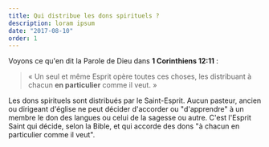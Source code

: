 ```yaml
---
title: Qui distribue les dons spirituels ?
description: loram ipsum
date: "2017-08-10"
order: 1
---
```


Voyons ce qu'en dit la Parole de Dieu dans **1 Corinthiens 12:11** :

> « Un seul et même Esprit opère toutes ces choses, les distribuant à chacun **en particulier** comme il veut. »

Les dons spirituels sont distribués par le Saint-Esprit. Aucun pasteur, ancien ou dirigeant d'église ne peut décider d'accorder ou "d'apprendre" à un membre le don des langues ou celui de la sagesse ou autre. C'est l'Esprit Saint qui décide, selon la Bible, et qui accorde des dons "à chacun en particulier comme il veut".